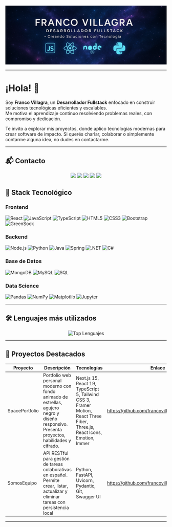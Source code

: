 <!-- Banner personalizado -->

<p align="center">
  <img src="./fvillagrabanner.png" alt="Franco Villagra Banner" style="width:100%; max-height:400px;" />
</p>

---

# ¡Hola! 👋

Soy **Franco Villagra**, un **Desarrollador Fullstack** enfocado en construir soluciones tecnológicas eficientes y escalables.  
Me motiva el aprendizaje continuo resolviendo problemas reales, con compromiso y dedicación.

Te invito a explorar mis proyectos, donde aplico tecnologías modernas para crear software de impacto.
Si querés charlar, colaborar o simplemente contarme alguna idea, no dudes en contactarme.

---

## 📬 Contacto

<p align="center">
  <a href="mailto:fr4nconv@gmail.com"><img src="https://img.shields.io/badge/Gmail-D14836?style=flat&logo=gmail&logoColor=white" /></a>
  <a href="https://www.linkedin.com/in/franco-villagra/"><img src="https://img.shields.io/badge/LinkedIn-0A66C2?style=flat&logo=linkedin&logoColor=white" /></a>
  <a href="https://www.instagram.com/franconv_"><img src="https://img.shields.io/badge/Instagram-E4405F?style=flat&logo=instagram&logoColor=white" /></a>
  <a href="https://wa.me/5401140995607"><img src="https://img.shields.io/badge/WhatsApp-25D366?style=flat&logo=whatsapp&logoColor=white" /></a>
  <a href="https://t.me/Francovillagra"><img src="https://img.shields.io/badge/Telegram-26A5E4?style=flat&logo=telegram&logoColor=white" /></a>
</p>

## 🚀 Stack Tecnológico

### Frontend
![React](https://img.shields.io/badge/React-20232A?style=flat&logo=react&logoColor=61DAFB)
![JavaScript](https://img.shields.io/badge/JavaScript-F7DF1E?style=flat&logo=javascript&logoColor=000)
![TypeScript](https://img.shields.io/badge/TypeScript-3178C6?style=flat&logo=typescript&logoColor=fff)
![HTML5](https://img.shields.io/badge/HTML5-E34F26?style=flat&logo=html5&logoColor=fff)
![CSS3](https://img.shields.io/badge/CSS3-1572B6?style=flat&logo=css3&logoColor=fff)
![Bootstrap](https://img.shields.io/badge/Bootstrap-7952B3?style=flat&logo=bootstrap&logoColor=fff)
![GreenSock](https://img.shields.io/badge/GSAP-88CE02?style=flat&logo=greensock&logoColor=000)

### Backend
![Node.js](https://img.shields.io/badge/Node.js-339933?style=flat&logo=node.js&logoColor=fff)
![Python](https://img.shields.io/badge/Python-3776AB?style=flat&logo=python&logoColor=fff)
![Java](https://img.shields.io/badge/Java-007396?style=flat&logo=openjdk&logoColor=fff)
![Spring](https://img.shields.io/badge/Spring-6DB33F?style=flat&logo=spring&logoColor=fff)
![.NET](https://img.shields.io/badge/.NET-512BD4?style=flat&logo=dotnet&logoColor=fff)
![C#](https://img.shields.io/badge/C%23-239120?style=flat&logo=csharp&logoColor=fff)

### Base de Datos
![MongoDB](https://img.shields.io/badge/MongoDB-47A248?style=flat&logo=mongodb&logoColor=fff)
![MySQL](https://img.shields.io/badge/MySQL-4479A1?style=flat&logo=mysql&logoColor=fff)
![SQL](https://img.shields.io/badge/SQL-003B57?style=flat)

### Data Science
![Pandas](https://img.shields.io/badge/Pandas-150458?style=flat&logo=pandas&logoColor=white)
![NumPy](https://img.shields.io/badge/NumPy-013243?style=flat&logo=numpy&logoColor=white)
![Matplotlib](https://img.shields.io/badge/Matplotlib-11557C?style=flat&logo=matplotlib&logoColor=white)
![Jupyter](https://img.shields.io/badge/Jupyter-F37626?style=flat&logo=jupyter&logoColor=white)

---

## 🛠 Lenguajes más utilizados

<p align="center">
  <img src="https://github-readme-stats.vercel.app/api/top-langs/?username=francovillagra&layout=compact&theme=tokyonight&hide_border=true&langs_count=8" alt="Top Lenguajes" />
</p>

---

## 📌 Proyectos Destacados

| Proyecto        | Descripción                           | Tecnologías                    | Enlace                 |
|-----------------|---------------------------------------|--------------------------------|------------------------|
| SpacePortfolio	| Portfolio web personal moderno con fondo animado de estrellas, agujero negro y diseño responsivo. Presenta proyectos, habilidades y cifrado.	| Next.js 15, React 19, TypeScript 5, Tailwind CSS 3, Framer Motion, React Three Fiber, Three.js, React Icons, Emotion, Immer	| https://github.com/francovillagra/spaceportfolio
| SomosEquipo     |API RESTful para gestión de tareas colaborativas en español. Permite crear, listar, actualizar y eliminar tareas con persistencia local | Python, FastAPI, Uvicorn, Pydantic, Git, Swagger UI | https://github.com/francovillagra/somosequipo




---

